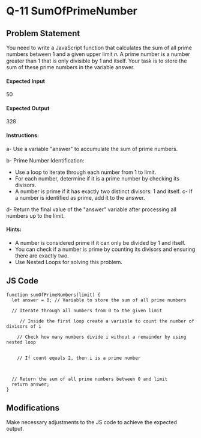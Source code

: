 # Q-11 SumOfPrimeNumber

## Problem Statement
You need to write a JavaScript function that calculates the sum of all prime numbers between 1 and a given upper limit 𝑛. A prime number is a number greater than 1 that is only divisible by 1 and itself. Your task is to store the sum of these prime numbers in the variable answer.

#### Expected Input
50
#### Expected Output
328


#### Instructions:
a- Use a variable "answer" to accumulate the sum of prime numbers.

b- Prime Number Identification:

- Use a loop to iterate through each number from 1 to limit.
- For each number, determine if it is a prime number by checking its divisors.
- A number is prime if it has exactly two distinct divisors: 1 and itself.
c- If a number is identified as prime, add it to the answer.

d- Return the final value of the "answer" variable after processing all numbers up to the limit.



#### Hints:
- A number is considered prime if it can only be divided by 1 and itself.
- You can check if a number is prime by counting its divisors and ensuring there are exactly two.
- Use Nested Loops for solving this problem. 

## JS Code
```
function sumOfPrimeNumbers(limit) {
  let answer = 0; // Variable to store the sum of all prime numbers

  // Iterate through all numbers from 0 to the given limit
 
     // Inside the first loop create a variable to count the number of divisors of i

    // Check how many numbers divide i without a remainder by using nested loop
   

    // If count equals 2, then i is a prime number
  
  

  // Return the sum of all prime numbers between 0 and limit
  return answer;
}

```
## Modifications
Make necessary adjustments to the JS code to achieve the expected output.
